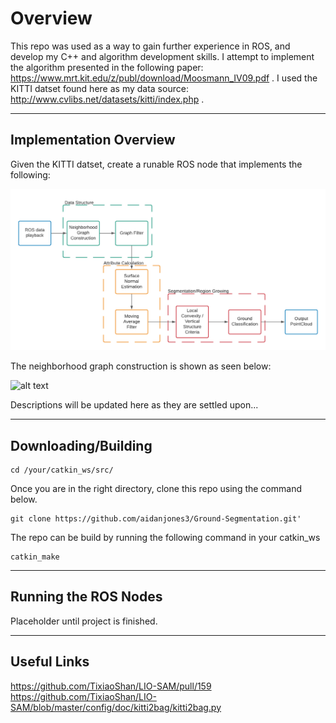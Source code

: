 # Overview

This repo was used as a way to gain further experience in ROS, and develop my C++ and algorithm development skills.
I attempt to implement the algorithm presented in the following paper: https://www.mrt.kit.edu/z/publ/download/Moosmann_IV09.pdf .
I used the KITTI datset found here as my data source: http://www.cvlibs.net/datasets/kitti/index.php .


-----
Implementation Overview
-----

Given the KITTI datset, create a runable ROS node that implements the following:

![alt text](https://github.com/aidanjones3/Ground-Segmentation/blob/master/Ground_Segmentation.png?raw=true)

The neighborhood graph construction is shown as seen below:

![alt text](https://github.com/aidanjones3/Ground-Segmentation/blob/master/Neighborhood_Graph_Construction?raw=true)

Descriptions will be updated here as they are settled upon...

-----
Downloading/Building
-----
```
cd /your/catkin_ws/src/
```

Once you are in the right directory, clone this repo using the command below.
```
git clone https://github.com/aidanjones3/Ground-Segmentation.git'
```
The repo can be build by running the following command in your catkin_ws
```
catkin_make
```
-----
Running the ROS Nodes
-----

Placeholder until project is finished.

-----
Useful Links
-----
https://github.com/TixiaoShan/LIO-SAM/pull/159
https://github.com/TixiaoShan/LIO-SAM/blob/master/config/doc/kitti2bag/kitti2bag.py
